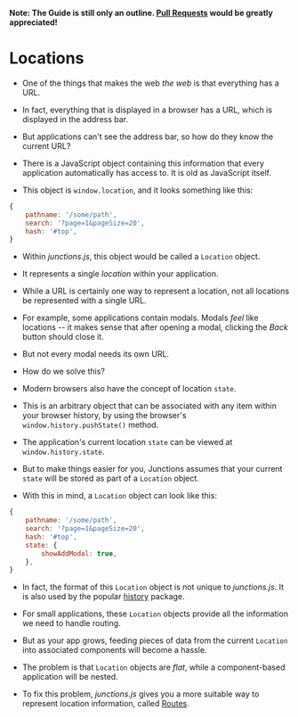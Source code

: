 **Note: The Guide is still only an outline. [Pull Requests](https://github.com/jamesknelson/junctions) would be greatly appreciated!** 

# Locations

- One of the things that makes the web *the web* is that everything has a URL.
- In fact, everything that is displayed in a browser has a URL, which is displayed in the address bar.
- But applications can't see the address bar, so how do they know the current URL?

- There is a JavaScript object containing this information that every application automatically has access to. It is old as JavaScript itself.
- This object is `window.location`, and it looks something like this:

```js
{
    pathname: '/some/path',
    search: '?page=1&pageSize=20',
    hash: '#top',
}
```

- Within *junctions.js*, this object would be called a `Location` object.
- It represents a single *location* within your application.

- While a URL is certainly one way to represent a location, not all locations be represented with a single URL.
- For example, some applications contain modals. Modals *feel* like locations -- it makes sense that after opening a modal, clicking the *Back* button should close it.
- But not every modal needs its own URL.
- How do we solve this?

- Modern browsers also have the concept of location `state`.
- This is an arbitrary object that can be associated with any item within your browser history, by using the browser's `window.history.pushState()` method.
- The application's current location `state` can be viewed at `window.history.state`.
- But to make things easier for you, Junctions assumes that your current `state` will be stored as part of a `Location` object.
- With this in mind, a `Location` object can look like this:

```js
{
    pathname: '/some/path',
    search: '?page=1&pageSize=20',
    hash: '#top',
    state: {
        showAddModal: true,
    },
}
```

- In fact, the format of this `Location` object is not unique to *junctions.js*. It is also used by the popular [history](https://github.com/mjackson/history) package.

- For small applications, these `Location` objects provide all the information we need to handle routing.
- But as your app grows, feeding pieces of data from the current `Location` into associated components will become a hassle.
- The problem is that `Location` objects are *flat*, while a component-based application will be nested.
- To fix this problem, *junctions.js* gives you a more suitable way to represent location information, called [Routes](./routes.md).


